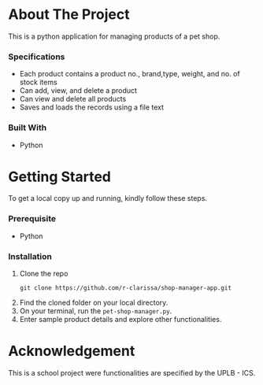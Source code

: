 # About The Project
This is a python application for managing products of a pet shop. 

### Specifications
* Each product contains a product no., brand,type, weight, and no. of stock items
* Can add, view, and delete a product
* Can view and delete all products
* Saves and loads the records using a file text

### Built With
* Python

# Getting Started
To get a local copy up and running, kindly follow these steps.

### Prerequisite
* Python

### Installation
1. Clone the repo 
   ```
   git clone https://github.com/r-clarissa/shop-manager-app.git
   ```
2. Find the cloned folder on your local directory.
3. On your terminal, run the `pet-shop-manager.py`.
4. Enter sample product details and explore other functionalities.

# Acknowledgement
This is a school project were functionalities are specified by the UPLB - ICS.
